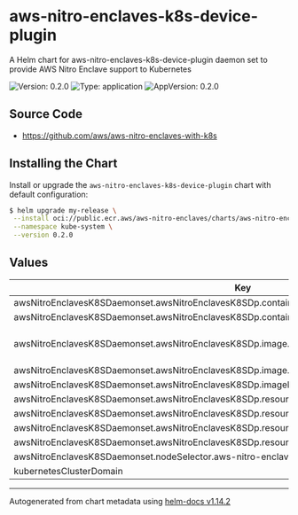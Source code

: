 # aws-nitro-enclaves-k8s-device-plugin

A Helm chart for aws-nitro-enclaves-k8s-device-plugin daemon set to provide AWS Nitro Enclave support to Kubernetes

![Version: 0.2.0](https://img.shields.io/badge/Version-0.2.0-informational?style=flat-square) ![Type: application](https://img.shields.io/badge/Type-application-informational?style=flat-square) ![AppVersion: 0.2.0](https://img.shields.io/badge/AppVersion-0.2.0-informational?style=flat-square)

## Source Code

* <https://github.com/aws/aws-nitro-enclaves-with-k8s>

## Installing the Chart

Install or upgrade the `aws-nitro-enclaves-k8s-device-plugin` chart with default configuration:

```bash
$ helm upgrade my-release \
 --install oci://public.ecr.aws/aws-nitro-enclaves/charts/aws-nitro-enclaves-k8s-device-plugin \
 --namespace kube-system \
 --version 0.2.0
```

## Values

| Key | Type | Default | Description |
|-----|------|---------|-------------|
| awsNitroEnclavesK8SDaemonset.awsNitroEnclavesK8SDp.containerSecurityContext.allowPrivilegeEscalation | bool | `false` |  |
| awsNitroEnclavesK8SDaemonset.awsNitroEnclavesK8SDp.containerSecurityContext.capabilities.drop[0] | string | `"ALL"` |  |
| awsNitroEnclavesK8SDaemonset.awsNitroEnclavesK8SDp.image.repository | string | `"public.ecr.aws/aws-nitro-enclaves/aws-nitro-enclaves-k8s-device-plugin"` |  |
| awsNitroEnclavesK8SDaemonset.awsNitroEnclavesK8SDp.image.tag | string | `"v0.2"` |  |
| awsNitroEnclavesK8SDaemonset.awsNitroEnclavesK8SDp.imagePullPolicy | string | `"Always"` |  |
| awsNitroEnclavesK8SDaemonset.awsNitroEnclavesK8SDp.resources.limits.cpu | string | `"100m"` |  |
| awsNitroEnclavesK8SDaemonset.awsNitroEnclavesK8SDp.resources.limits.memory | string | `"15Mi"` |  |
| awsNitroEnclavesK8SDaemonset.awsNitroEnclavesK8SDp.resources.requests.cpu | string | `"10m"` |  |
| awsNitroEnclavesK8SDaemonset.awsNitroEnclavesK8SDp.resources.requests.memory | string | `"15Mi"` |  |
| awsNitroEnclavesK8SDaemonset.nodeSelector.aws-nitro-enclaves-k8s-dp | string | `"enabled"` |  |
| kubernetesClusterDomain | string | `"cluster.local"` |  |

----------------------------------------------
Autogenerated from chart metadata using [helm-docs v1.14.2](https://github.com/norwoodj/helm-docs/releases/v1.14.2)

